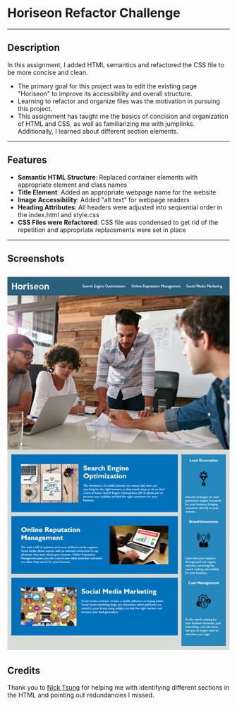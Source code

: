 # Horiseon Refactor Challenge
---
## Description

In this assignment, I added HTML semantics and refactored the CSS file to be more concise and clean. 

- The primary goal for this project was to edit the existing page "Horiseon" to improve its accessibility and overall structure.
- Learning to refactor and organize files was the motivation in pursuing this project.
- This assignment has taught me the basics of concision and organization of HTML and CSS, as well as familiarizing me with jumplinks. Additionally, I learned about different section elements.
---
## Features

* <b>Semantic HTML Structure</b>: Replaced container elements with appropriate element and class names
* <b>Title Element</b>: Added an appropriate webpage name for the website
* <b>Image Accessibility</b>: Added "alt text" for webpage readers 
* <b>Heading Attributes</b>: All headers were adjusted into sequential order in the index.html and style.css
* <b>CSS Files were Refactored</b>: CSS file was condensed to get rid of the repetition and appropriate replacements were set in place
---
## Screenshots 

![All updates dealt with the internal files so there is no notable differences in the website itself.](assets\screenshots\horiseon-webpage.png "Horiseon")
---
## Credits
Thank you to [Nick Tsung](https://github.com/nicktsung) for helping me with identifying different sections in the HTML and pointing out redundancies I missed.
